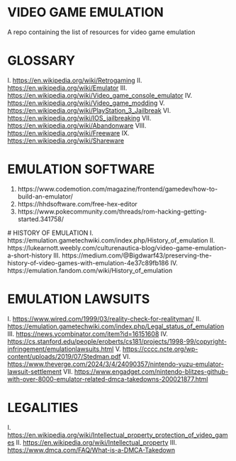 # VIDEO GAME EMULATION
A repo containing the list of resources for video game emulation

# GLOSSARY
I.	https://en.wikipedia.org/wiki/Retrogaming
II.	https://en.wikipedia.org/wiki/Emulator
III.	https://en.wikipedia.org/wiki/Video_game_console_emulator
IV.	https://en.wikipedia.org/wiki/Video_game_modding
V.	https://en.wikipedia.org/wiki/PlayStation_3_Jailbreak
VI.	https://en.wikipedia.org/wiki/IOS_jailbreaking
VII.	https://en.wikipedia.org/wiki/Abandonware
VIII.	https://en.wikipedia.org/wiki/Freeware
IX.	https://en.wikipedia.org/wiki/Shareware

# EMULATION SOFTWARE
<ol>
<li>https://www.codemotion.com/magazine/frontend/gamedev/how-to-build-an-emulator/</li>
<li>https://hhdsoftware.com/free-hex-editor</li>
<li>https://www.pokecommunity.com/threads/rom-hacking-getting-started.341758/</li>
</ol>
# HISTORY OF EMULATION
I.	https://emulation.gametechwiki.com/index.php/History_of_emulation
II.	https://lukearnott.weebly.com/culturenautica-blog/video-game-emulation-a-short-history
III.	https://medium.com/@Bigdwarf43/preserving-the-history-of-video-games-with-emulation-4e37c89fb186
IV.	https://emulation.fandom.com/wiki/History_of_emulation

# EMULATION LAWSUITS
I.	https://www.wired.com/1999/03/reality-check-for-realityman/
II.	https://emulation.gametechwiki.com/index.php/Legal_status_of_emulation
III.	https://news.ycombinator.com/item?id=16151608
IV.	https://cs.stanford.edu/people/eroberts/cs181/projects/1998-99/copyright-infringement/emulationlawsuits.html
V.	https://cccc.ncte.org/wp-content/uploads/2019/07/Stedman.pdf
VI.	https://www.theverge.com/2024/3/4/24090357/nintendo-yuzu-emulator-lawsuit-settlement
VII.	https://www.engadget.com/nintendo-blitzes-github-with-over-8000-emulator-related-dmca-takedowns-200021877.html


# LEGALITIES
I.	https://en.wikipedia.org/wiki/Intellectual_property_protection_of_video_games
II.	https://en.wikipedia.org/wiki/Intellectual_property
III.	https://www.dmca.com/FAQ/What-is-a-DMCA-Takedown


